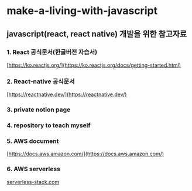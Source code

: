 # make-a-living-with-javascript
## javascript(react, react native) 개발을 위한 참고자료


### 1. React 공식문서(한글버전 자습서)
[https://ko.reactjs.org/](https://ko.reactjs.org/docs/getting-started.html)


### 2. React-native 공식문서
[https://reactnative.dev/](https://reactnative.dev/)

### 3. private notion page


### 4. repository to teach myself


### 5. AWS document
[https://docs.aws.amazon.com/](https://docs.aws.amazon.com/)


### 6. AWS serverless
[serverless-stack.com](https://serverless-stack.com)
